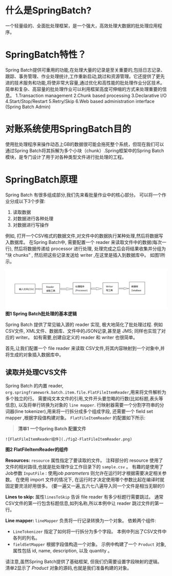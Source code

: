# 什么是SpringBatch?
一个轻量级的、全面批处理框架，是一个强大，高效处理大数据的批处理应用程序。

# SpringBatch特性？
Spring Batch提供可重用的功能,在处理大量的记录是至关重要的,包括日志记录、跟踪、事务管理、作业处理统计,工作重新启动,跳过和资源管理。它还提供了更先进的技术服务和功能,将使非常大容量,通过优化和高性能的批处理作业分区技术。简单和复杂、高容量的批处理作业可以利用框架高度可伸缩的方式来处理重要的信息。
1.Transaction management
2.Chunk based processing
3.Declarative I/O
4.Start/Stop/Restart
5.Retry/Skip
6.Web based administration interface (Spring Batch Admin)

# 对账系统使用SpringBatch目的
使用批处理程序来操作动态上GB的数据很可能会拖死整个系统，但现在我们可以通过Spring Batch将其拆解为多个小块（chunk）.Spring框架中的Spring Batch模块，是专门设计了用于对各种类型文件进行批处理的工程。

# SpringBatch原理
Spring Batch 有很多组成部分,我们先来看批量作业中的核心部分。 可以将一个作业分成以下3个步骤:

1. 读取数据
2. 对数据进行各种处理
3. 对数据进行写操作

例如, 打开一个CSV格式的数据文件,对文件中的数据执行某种处理,然后将数据写入数据库。 在Spring Batch中, 需要配置一个 reader 来读取文件中的数据(每次一行), 然后将数据传递给 processor 进行处理, 处理完成之后会将结果收集并分组为 “块 chunks” , 然后把这些记录发送给 writer ,在这里是插入到数据库中。 如图1所示。

![Spring Batch批处理的基本逻辑](./fig1-basicl-ogic.png)
**图1 Spring Batch批处理的基本逻辑**


Spring Batch 提供了常见输入源的 reader 实现, 极大地简化了批处理过程. 例如 CSV文件, XML文件、数据库、文件中的JSON记录,甚至是 JMS; 同样也实现了对应的 writer。 如有需要,创建自定义的 reader 和 writer 也很简单。


首先,让我们配置一个 file reader 来读取 CSV文件,将其内容映射到一个对象中,并将生成的对象插入数据库中。
## 读取并处理CVS文件 ##


Spring Batch 的内置 reader,  `org.springframework.batch.item.file.FlatFileItemReader`,用来将文件解析为多个独立的行。 需要纯文本文件的引用,文件开头要忽略的行数(比如标题,表头等信息), 以及将单行转换为对象的 `line mapper`. 行映射器需要一个分割字符串的分词器(line tokenizer),用来将一行拆分成多个组成字段, 还需要一个 field set mapper ,根据字段值构建对象。  `FlatFileItemReader` 的配置如下所示:

> **清单1 一个Spring Batch 配置文件**

<bean id="hfReader" class="org.springframework.batch.item.file.FlatFileItemReader" scope="step">
        <property name="resource" value="file:#{jobParameters['hfInputFile']}" />
        <!-- Skip the first line of the file because this is the header that defines the fields -->
        <property name="linesToSkip" value="0" />
        <!-- Defines how we map lines to objects -->
        <property name="lineMapper">
            <bean class="org.springframework.batch.item.file.mapping.DefaultLineMapper">
                <!-- The lineTokenizer divides individual lines up into units of work -->
                <property name="lineTokenizer">
                    <bean class="org.springframework.batch.item.file.transform.DelimitedLineTokenizer">
                    	<property name="delimiter" value="|"/>
                        <!-- Names of the CSV columns -->
                        <property name="names" value="payNumber,tradeDate,bizType,poundage,tradeAmount,rmb,date,status,text" />
                    </bean>
                </property>
                <!-- The fieldSetMapper maps a line in the file to a Product object -->
                <property name="fieldSetMapper">
                	<bean class="com.miz.recon.reader.HfFieldSetMapper"/>
                </property>
            </bean>
        </property>
    </bean>
    
    ![FlatFileItemReader组件](./fig2-FlatFileItemReader.png)
**图2 FlatFileItemReader的组件**


**Resources:**  `resource` 属性指定了要读取的文件。 注释部分的 resource 使用了文件的相对路径,也就是批处理作业工作目录下的 `sample.csv` 。 有趣的是使用了Job参数 `InputFile` : 使用*job parameters* 则允许在运行时才根据需要决定相关参数。 在使用 import 文件的情况下, 在运行时才决定使用哪个参数比起在编译时就固定要灵活好用很多。 (要一遍又一遍,五六七八遍导入同一个文件是相当无聊的!)


**Lines to skip:**  属性`linesToSkip` 告诉 file reader 有多少标题行需要跳过。 通常CSV文件的第一行包含标题信息,如列名称,所以本例中让 reader 跳过文件的第一行。


**Line mapper:**   `lineMapper` 负责将一行记录转换为一个对象。 依赖两个组件:

- `LineTokenizer` 指定了如何将一行拆分为多个字段。 本例中列出了CSV文件中各列的列名。
- `fieldSetMapper` 根据字段值构造一个对象。 示例中构建了一个  `Product` 对象, 属性包括  id, name, description, 以及 quantity 。



请注意,虽然Spring Batch提供了基础框架, 但我们仍需要设置字段映射的逻辑。 清单2显示了 *Product* 对象的源码,也就是我们准备构建的对象。
